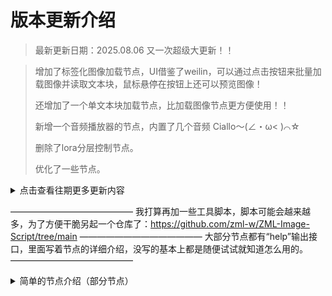 # 版本更新介绍
> 最新更新日期：2025.08.06 又一次超级大更新！！

> 增加了标签化图像加载节点，UI借鉴了weilin，可以通过点击按钮来批量加载图像并读取文本块，鼠标悬停在按钮上还可以预览图像！
> 
> 还增加了一个单文本块加载节点，比加载图像节点更方便使用！！
> 
> 新增一个音频播放器的节点，内置了几个音频  Ciallo～(∠・ω< )⌒☆
>  
> 删除了lora分层控制节点。
>
> 优化了一些节点。

<details>
<summary>点击查看往期更多更新内容</summary>

> 更新日期：2025.08.03

> 现在应该可以通过Manager安装了，我已经修好bug了！
> 
> 新增双浮点节点。
> 
> 新增预设分辨率节点，和预设文本节点功能类似。
> 
> 新增双整数V3（判断节点），在节点里预设三个分辨率尺寸，然后对输入接口输入的值进行判断，如果输入的宽>高则输出预设的第一个分辨率，输入的宽<高则输出预设的第三个分辨率，如果宽=高或者宽高差值没有超过阈值，则输出第二个分辨率。我做这个是给wan图生视频用的，V2版本虽然可以一键切换分辨率但还是要手动，有时候会忘了调整，而V3版本可以自动判断视频分辨率，方便多了。
> 
> 为了快速的准备好lora的介绍（log）、触发词（txt）、图片，做了一个解析lora元数据的节点，加载lora即可自动下载好 lora加载器所需的txt、log和图片文件夹，且自动放在加载lora目录的子文件夹zml里，非常方便。
> 
> 可视化裁剪节点支持原分辨率输出了。


</details>

——————————————
我打算再加一些工具脚本，脚本可能会越来越多，为了方便干脆另起一个仓库了：https://github.com/zml-w/ZML-Image-Script/tree/main
——————————————
大部分节点都有“help”输出接口，里面写着节点的详细介绍，没写的基本上都是随便试试就知道怎么用的。
——————————————

<details>
<summary>简单的节点介绍（部分节点）</summary>

> 0、和官方的保存图像节点相比，多了个输入文本块的功能，将任意文本提示词输入到节点里，将输入的文本写入图像的元数据（不是工作流信息），文本块需要特定的方式才能提取出来，支持自定义图像名称的前缀后缀，图像名称计数和根据当前时间命名，还可以缩放图像并删除图像元数据（工作流信息），只保留文本块的信息让硬盘压力大幅度降低。
> 1、和官方的加载图像节点相比，节点只会加载单帧图片，即使加载的是GIF也只会输出一张图片，支持输出含透明通道的图像，可以读取图像的文件名，可以读取图像保存的文本块信息，对，就是保存节点保存的文本块。
> 2、从路径加载图像节点支持从文件夹中读取图像和对应文本块，支持固定索引、顺序索引、随机索引这三种模式（抽卡抽到爽！）。
> 3、图片/GIF转为HTML文件节点，在外面完全看不出来这个文件里是什么，必须下载后在本地打开才会显示图像/GIF里的内容，至于这个功能主要在什么时候使用...你知道的\\\_
> 4、将NAI权重格式转化为SD权重格式，还可以帮助过滤不想要的tag，还可以格式化标点符号，还可以自定义删除任意的字符。
> 5、随机文本行（也可以按照顺序加载和按照索引加载）和随机画师（可自定义随机画师数量和画师权重的最大最小值），内置1000画师的txt文件，也可以自己添加。
> 6、有多个文本输入节点和文本选择节点，文本选择节点就是将提示词提前写好到节点里，再选择启用哪个，适合用来放一些常用的提示词（我一般放wan的常用提示词）。
> 7、有限制分辨率格式的节点，可以用于格式化生图的分辨率（默认是生图的分辨率‘8’），也可以用于限制wan的分辨率格式和wan的帧数格式，具体用法看自己。
> 8、可以使用yolo模型来自动打码，也可以自己输入遮罩来来打码。
> 9、可以给图像添加文字水印，文字识别到图像边界时会自动换行，也可生成全屏水印，内置可商用字体。
> 10、可以随机整数或预设整数并通过索引调用，随机生图分辨率和快速切换分辨率变得简单。
> 11、基于ComfyUI-Custom-Scripts里的lora节点（LoRA加载器(pysss)）创建新三个新的节点，原节点GitHub链接：https://github.com/pythongosssss/ComfyUI-Custom-Scripts
。感谢作者的付出。在lora目录创建一个子文件夹‘zml’，里面放上和lora文件同名的图片、txt、log文件即可使用节点读取对应信息，选择lora时鼠标悬停可以预览图片，且会根据文件夹来分类lora文件。文件夹结构应该是这样的：lora/zml。lora里放着lora文件，比如111.safetensors，zml文件夹里放着111.png、111.txt、111.log。这真是一个伟大的创意，再次感谢原作者的付出。
> 12、可视化裁剪图像节点，将加载图像的节点连接到此节点上，然后点击“裁剪图像”的按钮来打开ui进行手动调整裁剪区域，支持矩形、圆形、路径选择、画笔（套索）选择四种裁剪方式，不需要再打开ps啦！
> 13、限制纯色背景大小节点，可以自动去除背景里多余的像素，目前支持白色、绿色、透明三种，节点会尽可能的将无用的多余像素裁剪掉，以方便进行拼接图像，支持将背景抠成矩形和不规则两种形状。
> 14、添加纯色背景的节点，可以将图像对图像外部进行描边，如果图像是含透明通道的，则可以检测主体的轮廓，根据主体轮廓进行描边，描边的颜色支持“白色、黑色、绿色、透明”。
> 15、合并图像节点，就是将2-4张图像ps到一起，目前虽然已经有其它节点做出了此功能，但我觉得不是太好操作，所以制作了此节点。和裁剪图像节点一样，也是点击按钮打开ui来处理图像，不需要事先运行工作流，只需要使用加载图像的节点连接到此节点上，然后点击按钮打开ui来编辑图像，编辑好后你的操作会保存到节点内部，直接运行节点即可输出之前处理好的图像。用来打码图像也是可以的，
> 16、画画节点，就是一个画笔随意在图像上涂抹。
> 17、图像暂停节点，节点会卡住15s，让你选择这次的图像输出哪个管道，只做了三个输出接口，未选中的接口只会输出占位图像，而不会输出输入的图像。可以接在采样器后面，图像满意就保存，不满意就仅预览，一般的图像保存节点会将占位图像也保存了，即使它只有1\\\*1像素，但用ZML\\\_保存图像节点就不会，专门做了优化。

</details>
